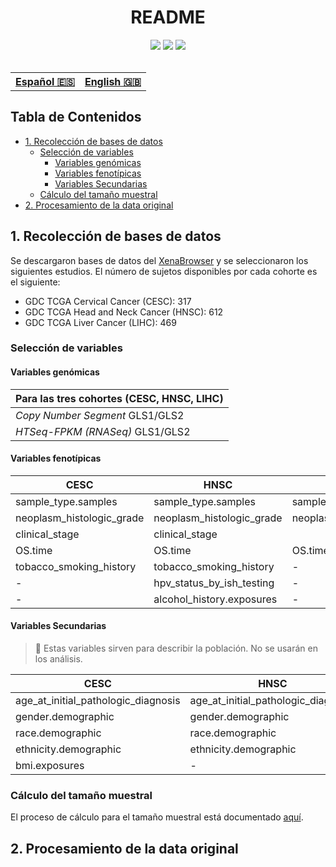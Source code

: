 <h1 align="center"> README</h1>


<div align="center">
<img src="https://img.shields.io/github/last-commit/livisupajares/undergrad-thesis?style=for-the-badge&logo=github&color=F5C2E7&logoColor=CDD6F4&labelColor=313244"/>
<img src="https://img.shields.io/github/repo-size/livisupajares/undergrad-thesis?style=for-the-badge&logo=github&color=CBA6F7&logoColor=CDD6F4&labelColor=313244"/>
<img src="https://img.shields.io/github/languages/top/livisupajares/undergrad-thesis?style=for-the-badge&logo=lua&color=94E2D5&logoColor=CDD6F4&labelColor=313244"/>
</div>
<br>
<div align="center">
<table>
    <tr>
        <th>
            <a href="https://github.com/livisupajares/undergrad-thesis/tree/master">Español 🇪🇸</a>
        <th>
        <!-- TODO: Change href url to .md after rendering in quarto -->
            <a href="https://github.com/livisupajares/undergrad-thesis/blob/master/docs/en/sample-size/calculation-sample-size_en.qmd">English 🇬🇧</a>
    </tr>
</table>
</div>

## Tabla de Contenidos

  - [1. Recolección de bases de datos](#1-recolecci%C3%B3n-de-bases-de-datos)
    - [Selección de variables](#selecci%C3%B3n-de-variables)
      - [Variables genómicas](#variables-gen%C3%B3micas)
      - [Variables fenotípicas](#variables-fenot%C3%ADpicas)
      - [Variables Secundarias](#variables-secundarias)
    - [Cálculo del tamaño muestral](#c%C3%A1lculo-del-tama%C3%B1o-muestral)
  - [2. Procesamiento de la data original](#2-procesamiento-de-la-data-original)

## 1. Recolección de bases de datos

Se descargaron bases de datos del [XenaBrowser](https://xenabrowser.net/) y se seleccionaron los siguientes estudios. El número de sujetos disponibles por cada cohorte es el siguiente:

- GDC TCGA Cervical Cancer (CESC): 317
- GDC TCGA Head and Neck Cancer (HNSC): 612
- GDC TCGA Liver Cancer (LIHC): 469

### Selección de variables

<!-- TODO: Make 3 simple markdown tables -->

#### Variables genómicas

|Para las tres cohortes (CESC, HNSC, LIHC)|
|-----------------------------------------|
|*Copy Number Segment* GLS1/GLS2|
|*HTSeq-FPKM (RNASeq)* GLS1/GLS2|

#### Variables fenotípicas

|CESC|HNSC|LIHC|
|---|----|----|
|sample_type.samples|sample_type.samples|sample_type.samples|
|neoplasm_histologic_grade|neoplasm_histologic_grade|neoplasm_histologic_grade|tumor_stage.diagnoses|
|clinical_stage|clinical_stage|
|OS.time|OS.time|OS.time|
|tobacco_smoking_history|tobacco_smoking_history| - |
| - |hpv_status_by_ish_testing| - |
| - |alcohol_history.exposures| - |

#### Variables Secundarias

> 📝 Estas variables sirven para describir la población. No se usarán en los análisis.

|CESC|HNSC|LIHC|
|---|----|----|
|age_at_initial_pathologic_diagnosis|age_at_initial_pathologic_diagnosis|age_at_initial_pathologic_diagnosis|
|gender.demographic|gender.demographic|gender.demographic|
|race.demographic|race.demographic|race.demographic|
|ethnicity.demographic|ethnicity.demographic|ethnicity.demographic|
|bmi.exposures| - |bmi.exposures|

### Cálculo del tamaño muestral

El proceso de cálculo para el tamaño muestral está documentado [aquí](https://github.com/livisupajares/undergrad-thesis/blob/master/docs/es/sample-size/calculation-sample-size_es.md).

## 2. Procesamiento de la data original

<!-- TODO: Write the process -->